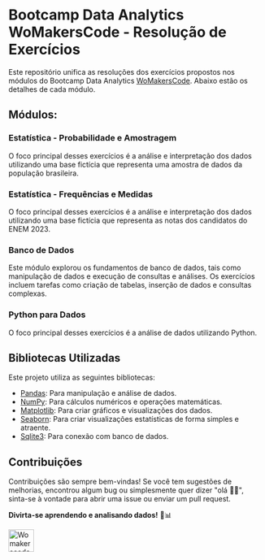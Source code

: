 # Bootcamp Data Analytics WoMakersCode - Resolução de Exercícios
Este repositório unifica as resoluções dos exercícios propostos nos módulos do Bootcamp Data Analytics [WoMakersCode](https://womakerscode.org/). Abaixo estão os detalhes de cada módulo.

## Módulos:

### Estatística - Probabilidade e Amostragem
O foco principal desses exercícios é a análise e interpretação dos dados utilizando uma base fictícia que representa uma amostra de dados da população brasileira.

### Estatística - Frequências e Medidas
O foco principal desses exercícios é a análise e interpretação dos dados utilizando uma base fictícia que representa as notas dos candidatos do ENEM 2023.

### Banco de Dados
Este módulo explorou os fundamentos de banco de dados, tais como manipulação de dados e execução de consultas e análises. Os exercícios incluem tarefas como criação de tabelas, inserção de dados e consultas complexas.

### Python para Dados
O foco principal desses exercícios é a análise de dados utilizando Python.

## Bibliotecas Utilizadas

Este projeto utiliza as seguintes bibliotecas:
- [Pandas](https://pandas.pydata.org/): Para manipulação e análise de dados.
- [NumPy](https://numpy.org/): Para cálculos numéricos e operações matemáticas.
- [Matplotlib](https://matplotlib.org/): Para criar gráficos e visualizações dos dados.
- [Seaborn](https://seaborn.pydata.org/): Para criar visualizações estatísticas de forma simples e atraente.
- [Sqlite3](https://docs.python.org/3/library/sqlite3.html): Para conexão com banco de dados.

## Contribuições

Contribuições são sempre bem-vindas! Se você tem sugestões de melhorias, encontrou algum bug ou simplesmente quer dizer "olá 👋🏽", sinta-se à vontade para abrir uma issue ou enviar um pull request.

**Divirta-se aprendendo e analisando dados!** 🚀📊

<a href="https://womakerscode.org"><img src="https://womakerscode.org/wp-content/uploads/2023/05/womakerscode-icone.png" alt="Womakerscode" width="50" height="44"></a>
